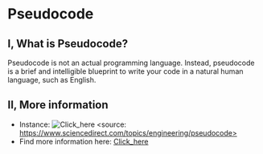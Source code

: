 # Pseudocode

## I, What is Pseudocode?
Pseudocode is not an actual programming language. Instead, pseudocode is a brief and intelligible blueprint to write your code in a natural human language, such as English.

## II, More information
-	Instance: 
![Click_here](https://ars.els-cdn.com/content/image/3-s2.0-B9780080969114100084-f08-08-9780080969114.jpg)
<source: https://www.sciencedirect.com/topics/engineering/pseudocode>
-	Find more information here: [Click_here]( https://builtin.com/data-science/pseudocode)



